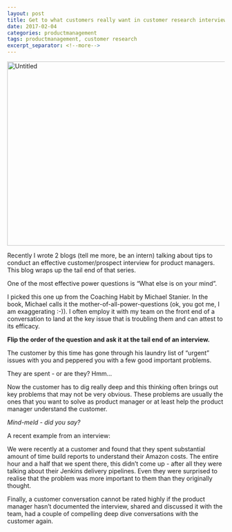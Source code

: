 ```yaml
---
layout: post
title: Get to what customers really want in customer research interviews
date: 2017-02-04
categories: productmanagement
tags: productmanagement, customer research
excerpt_separator: <!--more-->
---
```

<a data-flickr-embed="true"  href="https://www.flickr.com/photos/singh_harpreet/31998707496/in/album-72157676718307942/" title="Untitled"><img src="https://c1.staticflickr.com/6/5458/31998707496_65949fc52b_z.jpg" width="640" height="427" alt="Untitled"></a><script async src="//embedr.flickr.com/assets/client-code.js" charset="utf-8"></script>

Recently I wrote 2 blogs (tell me more, be an intern) talking about tips to conduct an effective customer/prospect interview for product managers. This blog wraps up the tail end of that series.

One of the most effective power questions is “What else is on your mind”.
<!--more-->
I picked this one up from the Coaching Habit by Michael Stanier. In the book, Michael calls it the mother-of-all-power-questions (ok, you got me, I am exaggerating :-)). I often employ it with my team on the front end of a conversation to land at the key issue that is troubling them and can attest to its efficacy.

**Flip the order of the question and ask it at the tail end of an interview.**

The customer by this time has gone through his laundry list of “urgent” issues with you and peppered you with a few good important problems.

They are spent - or are they? Hmm...

Now the customer has to dig really deep and this thinking often brings out key problems that may not be very obvious. These problems are usually the ones that you want to solve as product manager or at least help the product manager understand the customer.

_Mind-meld - did you say?_

A recent example from an interview:

We were recently at a customer and found that they spent substantial amount of time build reports to understand their Amazon costs. The entire hour and a half that we spent there, this didn’t come up - after all they were talking about their Jenkins delivery pipelines. Even they were surprised to realise that the problem was more important to them than they originally thought.

Finally, a customer conversation cannot be rated highly if the product manager hasn’t documented the interview, shared and discussed it with the team, had a couple of compelling deep dive conversations with the customer again.
